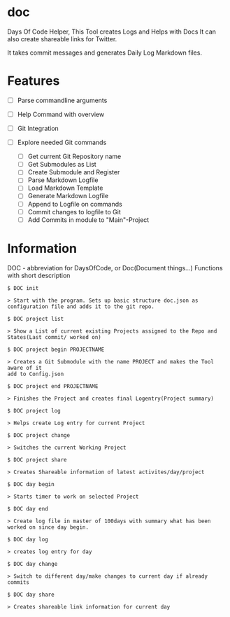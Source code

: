 # doc
Days Of Code Helper, This Tool creates Logs and Helps with Docs
It can also create shareable links for Twitter.

It takes commit messages and generates Daily Log Markdown files.

# Features

- [ ] Parse commandline arguments
- [ ] Help Command with overview

- [ ] Git Integration
- [ ] Explore needed Git commands
    - [ ] Get current Git Repository name
    - [ ] Get Submodules as List
    - [ ] Create Submodule and Register
    - [ ] Parse Markdown Logfile
    - [ ] Load Markdown Template
    - [ ] Generate Markdown Logfile
    - [ ] Append to Logfile on commands
    - [ ] Commit changes to logfile to Git
    - [ ] Add Commits in module to "Main"-Project

# Information
DOC - abbreviation for DaysOfCode, or Doc(Document things...)
Functions with short description
 
 `$ DOC init`
    
    > Start with the program. Sets up basic structure doc.json as configuration file and adds it to the git repo.
 
 `$ DOC project list`
    
    > Show a List of current existing Projects assigned to the Repo and States(Last commit/ worked on)
 
 `$ DOC project begin PROJECTNAME`
    
    > Creates a Git Submodule with the name PROJECT and makes the Tool aware of it 
    add to Config.json
 
 `$ DOC project end PROJECTNAME`
    
    > Finishes the Project and creates final Logentry(Project summary)
 
 `$ DOC project log `
    
    > Helps create Log entry for current Project
 
 `$ DOC project change`
    
    > Switches the current Working Project
 
 `$ DOC project share`
    
    > Creates Shareable information of latest activites/day/project

 
 `$ DOC day begin`
    
    > Starts timer to work on selected Project
 
 `$ DOC day end`
    
    > Create log file in master of 100days with summary what has been worked on since day begin.
 
 `$ DOC day log`
    
    > creates log entry for day
 
 `$ DOC day change`
    
    > Switch to different day/make changes to current day if already commits
 
 `$ DOC day share`
    
    > Creates shareable link information for current day


